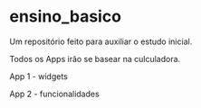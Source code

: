 # ensino_basico
Um repositório feito para auxiliar o estudo inicial.

Todos os Apps irão se basear na culculadora.

App 1 - widgets

App 2 - funcionalidades
